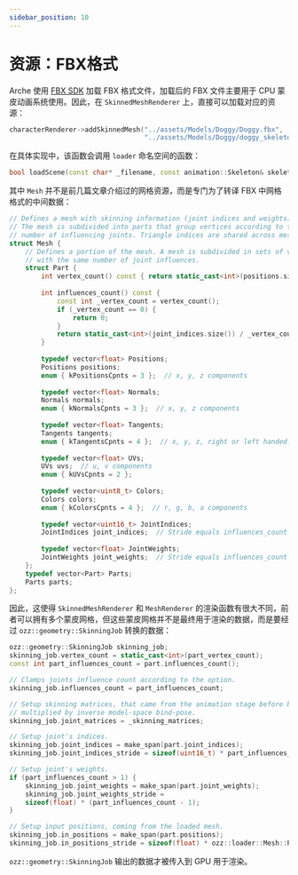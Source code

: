 ```yaml
---
sidebar_position: 10
---
```


# 资源：FBX格式

Arche 使用 [FBX SDK](https://www.autodesk.com/developer-network/platform-technologies/fbx-sdk-2016-1-2) 加载 FBX 格式文件，加载后的
FBX 文件主要用于 CPU 蒙皮动画系统使用。因此，在 `SkinnedMeshRenderer` 上，直接可以加载对应的资源：
```cpp title="apps/animation_app.cpp"
characterRenderer->addSkinnedMesh("../assets/Models/Doggy/Doggy.fbx",
                                  "../assets/Models/Doggy/doggy_skeleton.ozz");
```

在具体实现中，该函数会调用 `loader` 命名空间的函数：
```cpp
bool loadScene(const char* _filename, const animation::Skeleton& skeleton, vector<Mesh>& _meshes);
```
其中 `Mesh` 并不是前几篇文章介绍过的网格资源，而是专门为了转译 FBX 中网格格式的中间数据：
```cpp
// Defines a mesh with skinning information (joint indices and weights).
// The mesh is subdivided into parts that group vertices according to their
// number of influencing joints. Triangle indices are shared across mesh parts.
struct Mesh {
    // Defines a portion of the mesh. A mesh is subdivided in sets of vertices
    // with the same number of joint influences.
    struct Part {
        int vertex_count() const { return static_cast<int>(positions.size()) / 3; }
        
        int influences_count() const {
            const int _vertex_count = vertex_count();
            if (_vertex_count == 0) {
                return 0;
            }
            return static_cast<int>(joint_indices.size()) / _vertex_count;
        }
        
        typedef vector<float> Positions;
        Positions positions;
        enum { kPositionsCpnts = 3 };  // x, y, z components
        
        typedef vector<float> Normals;
        Normals normals;
        enum { kNormalsCpnts = 3 };  // x, y, z components
        
        typedef vector<float> Tangents;
        Tangents tangents;
        enum { kTangentsCpnts = 4 };  // x, y, z, right or left handed.
        
        typedef vector<float> UVs;
        UVs uvs;  // u, v components
        enum { kUVsCpnts = 2 };
        
        typedef vector<uint8_t> Colors;
        Colors colors;
        enum { kColorsCpnts = 4 };  // r, g, b, a components
        
        typedef vector<uint16_t> JointIndices;
        JointIndices joint_indices;  // Stride equals influences_count
        
        typedef vector<float> JointWeights;
        JointWeights joint_weights;  // Stride equals influences_count - 1
    };
    typedef vector<Part> Parts;
    Parts parts;
};
```

因此，这使得 `SkinnedMeshRenderer` 和 `MeshRenderer` 的渲染函数有很大不同，前者可以拥有多个蒙皮网格，但这些蒙皮网格并不是最终用于渲染的数据，而是要经过 `ozz::geometry::SkinningJob` 转换的数据：
```cpp
ozz::geometry::SkinningJob skinning_job;
skinning_job.vertex_count = static_cast<int>(part_vertex_count);
const int part_influences_count = part.influences_count();

// Clamps joints influence count according to the option.
skinning_job.influences_count = part_influences_count;

// Setup skinning matrices, that came from the animation stage before being
// multiplied by inverse model-space bind-pose.
skinning_job.joint_matrices = _skinning_matrices;

// Setup joint's indices.
skinning_job.joint_indices = make_span(part.joint_indices);
skinning_job.joint_indices_stride = sizeof(uint16_t) * part_influences_count;

// Setup joint's weights.
if (part_influences_count > 1) {
    skinning_job.joint_weights = make_span(part.joint_weights);
    skinning_job.joint_weights_stride =
    sizeof(float) * (part_influences_count - 1);
}

// Setup input positions, coming from the loaded mesh.
skinning_job.in_positions = make_span(part.positions);
skinning_job.in_positions_stride = sizeof(float) * ozz::loader::Mesh::Part::kPositionsCpnts;
```

`ozz::geometry::SkinningJob` 输出的数据才被传入到 GPU 用于渲染。
